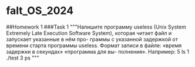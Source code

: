 # falt_OS_2024

##Homework 1
###Task 1
"""Напишите программу useless (Unix System Extremely Late Execution Software System), которая читает файл и запускает указанные в нём про- граммы с указанной задержкой от времени старта программы useless. Формат записи в файле: «время задержки в секундах» «программа для вы-
полнения». Например:
5 ls
1 ./test 3 ps
"""
